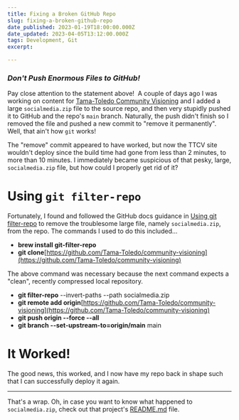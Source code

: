 ```yaml
---
title: Fixing a Broken GitHub Repo
slug: fixing-a-broken-github-repo
date_published: 2023-01-19T18:00:00.000Z
date_updated: 2023-04-05T13:12:00.000Z
tags: Development, Git
excerpt: 

---
```


### *Don't Push Enormous Files to GitHub!*

Pay close attention to the statement above!  A couple of days ago I was working on content for [Tama-Toledo Community Visioning](https://cv.tamatoledo.org/) and I added a large `socialmedia.zip` file to the source repo, and then very stupidly pushed it to GitHub and the repo's `main` branch. Naturally, the push didn't finish so I removed the file and pushed a new commit to "remove it permanently". Well, that ain't how `git` works!

The "remove" commit appeared to have worked, but now the TTCV site wouldn't deploy since the build time had gone from less than 2 minutes, to more than 10 minutes. I immediately became suspicious of that pesky, large, `socialmedia.zip` file, but how could I properly get rid of it?

# Using `git filter-repo`

Fortunately, I found and followed the GitHub docs guidance in [Using git filter-repo](https://docs.github.com/en/authentication/keeping-your-account-and-data-secure/removing-sensitive-data-from-a-repository#using-git-filter-repo) to remove the troublesome large file, namely `socialmedia.zip`, from the repo. The commands I used to do this included...

- **brew install git-filter-repo**
- **git clone**[https://github.com/Tama-Toledo/community-visioning](https://github.com/Tama-Toledo/community-visioning)

The above command was necessary because the next command expects a "clean", recently compressed local repository.

- **git filter-repo** --invert-paths --path socialmedia.zip
- **git remote add origin**[https://github.com/Tama-Toledo/community-visioning](https://github.com/Tama-Toledo/community-visioning)
- **git push origin --force --all**
- **git branch --set-upstream-to=origin/main** main

# It Worked!

The good news, this worked, and I now have my repo back in shape such that I can successfully deploy it again.

---

That's a wrap. Oh, in case you want to know what happened to `socialmedia.zip`, check out that project's [README.md](https://github.com/Tama-Toledo/community-visioning/blob/main/README.md) file.
